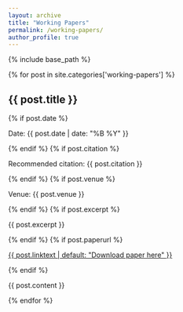 ```yaml
---
layout: archive
title: "Working Papers"
permalink: /working-papers/
author_profile: true
---
```


{% include base_path %}

{% for post in site.categories['working-papers'] %}
  <div>
    <h2>{{ post.title }}</h2>
    {% if post.date %}<p>Date: {{ post.date | date: "%B %Y" }}</p>{% endif %}
    {% if post.citation %}<p>Recommended citation: {{ post.citation }}</p>{% endif %}
    {% if post.venue %}<p>Venue: {{ post.venue }}</p>{% endif %}
    {% if post.excerpt %}<p> {{ post.excerpt }}</p>{% endif %}
    {% if post.paperurl %}<p><a href="{{ post.paperurl }}">{{ post.linktext | default: "Download paper here" }}</a></p>{% endif %}
    <p>{{ post.content }}</p>
  </div>
{% endfor %}
